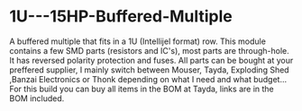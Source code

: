 # 1U---15HP-Buffered-Multiple
A buffered multiple that fits in a 1U (Intellijel format) row.
This module contains a few SMD parts (resistors and IC's),
most parts are through-hole. 
It has reversed polarity protection and fuses. 
All parts can be bought at your preffered supplier, I mainly switch between Mouser, Tayda, Exploding Shed ,Banzai Electronics or Thonk
depending on what I need and what budget...
For this build you can buy all items in the BOM at Tayda, links are in the BOM included.
